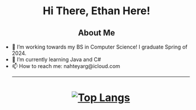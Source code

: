 <html>

<h1 align="center">
    Hi There, Ethan Here!
</h1>


<h2 align="center"> About Me</h2>
<ul>
<li> 🔭 I’m working towards my BS in Computer Science! I graduate Spring of 2024. </li>

<li> 🌱 I’m currently learning Java and C# </li>
    
<li> 📫 How to reach me: nahteyarg@icloud.com </li>

<hr />
<h1 align="center">

[![Top Langs](https://github-readme-stats.vercel.app/api/top-langs/?username=KafLad&count_private=true&theme=gruvbox&langs_count=5)](https://github.com/anuraghazra/github-readme-stats)
</h1>
</html>
